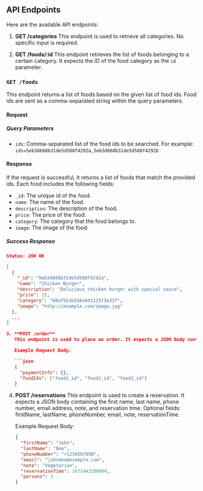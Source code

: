 ## API Endpoints

Here are the available API endpoints:

1. **GET /categories**
   This endpoint is used to retrieve all categories. No specific input is required.

2. **GET /foods/:id**
   This endpoint retrieves the list of foods belonging to a certain category. It expects the ID of the food category as the `id` parameter.

### `GET /foods`

This endpoint returns a list of foods based on the given list of food ids. Food ids are sent as a comma-separated string within the query parameters.

#### Request

##### Query Parameters

- `ids`: Comma-separated list of the food ids to be searched. For example: `ids=5eb3d668b31de5d588f4292a,5eb3d668b31de5d588f4292b`

#### Response

If the request is successful, it returns a list of foods that match the provided ids. Each food includes the following fields:

- `_id`: The unique id of the food.
- `name`: The name of the food.
- `description`: The description of the food.
- `price`: The price of the food.
- `category`: The category that the food belongs to.
- `image`: The image of the food.

##### Success Response

````json
Status: 200 OK

[
  {
    "_id": "5eb3d668b31de5d588f4292a",
    "name": "Chicken Burger",
    "description": "Delicious chicken burger with special sauce",
    "price": 15,
    "category": "60af5b1b556e041125f3e33f",
    "image": "http://example.com/image.jpg"
  },
  ...
]

3. **POST /order**
   This endpoint is used to place an order. It expects a JSON body containing the IDs of the foods to specify your order.

   Example Request Body:

   ```json
   {
     "paymentInfo": {},
     "foodIds": ["food1_id", "food2_id", "food3_id"]
   }
````

4. **POST /reservations**
   This endpoint is used to create a reservation. It expects a JSON body containing the first name, last name, phone number, email address, note, and reservation time. Optional fields: firstName, lastName, phoneNumber, email, note, reservationTime.

   Example Request Body:

   ```json
   {
     "firstName": "John",
     "lastName": "Doe",
     "phoneNumber": "+1234567890",
     "email": "johndoe@example.com",
     "note": "Vegetarian",
     "reservationTime": 1671443200000,
     "persons": 3
   }
   ```
